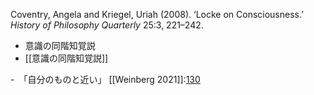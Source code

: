Coventry, Angela and Kriegel, Uriah (2008). ‘Locke on Consciousness.’ *History of Philosophy Quarterly* 25:3, 221–242.

- 意識の同階知覚説
- [[意識の同階知覚説]]


-　「自分のものと近い」 [[Weinberg 2021]]:[130](https://docs.google.com/spreadsheets/d/1dJWzUjVuSOVOyE6Q237hDJivYHyXiQGxOHezaCUmdjg/edit#gid=0&range=B39)
